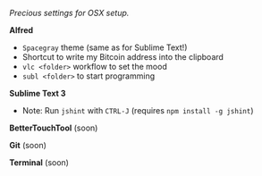 *Precious settings for OSX setup.*

**Alfred**

- `Spacegray` theme (same as for Sublime Text!)
- Shortcut to write my Bitcoin address into the clipboard
- `vlc <folder>` workflow to set the mood
- `subl <folder>` to start programming

**Sublime Text 3**

- Note: Run `jshint` with `CTRL-J` (requires `npm install -g jshint`)

**BetterTouchTool**
(soon)

**Git**
(soon)

**Terminal**
(soon)